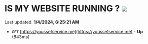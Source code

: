 # IS MY WEBSITE RUNNING ? [![](https://img.shields.io/static/v1?label=Sponsor&message=%E2%9D%A4&logo=GitHub&color=%23fe8e86)](https://github.com/sponsors/<username>)

Last updated: **1/4/2024, 6:25:21 AM**

- `GET` [https://youssefservice.me](https://youssefservice.me) - **Up** (843ms)
